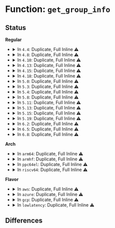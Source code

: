 # Function: <code>get_group_info</code>

## Status
<b>Regular</b>
<ul>
<li>
<details>
<summary>In <code>4.4</code>: Duplicate, Full Inline ⚠️</summary>

**Collision:** Static Duplication

**Inline:** Full

**Transformation:** False

**Instances:**

```
In kernel/cred.c (ffffffff810a20e6)
Location: include/linux/cred.h:49
Inline: True
Inline callers:
  - kernel/cred.c:clone_cred
  - kernel/cred.c:prepare_creds
```
```
In kernel/groups.c (ffffffff810a4438)
Location: include/linux/cred.h:49
Inline: True
Inline callers:
  - kernel/groups.c:set_groups
```
```
In security/keys/process_keys.c (ffffffff81334516)
Location: include/linux/cred.h:49
Inline: True
Inline callers:
  - security/keys/process_keys.c:key_change_session_keyring
```
```
In net/ipv4/ping.c (ffffffff817a2868)
Location: include/linux/cred.h:49
Inline: True
Inline callers:
  - net/ipv4/ping.c:ping_init_sock
```
</details>
</li>
<li>
<details>
<summary>In <code>4.8</code>: Duplicate, Full Inline ⚠️</summary>

**Collision:** Static Duplication

**Inline:** Full

**Transformation:** False

**Instances:**

```
In kernel/cred.c (ffffffff810a5896)
Location: include/linux/cred.h:49
Inline: True
Inline callers:
  - kernel/cred.c:clone_cred
  - kernel/cred.c:prepare_creds
```
```
In kernel/groups.c (ffffffff810a7b41)
Location: include/linux/cred.h:49
Inline: True
Inline callers:
  - kernel/groups.c:set_groups
```
```
In security/keys/process_keys.c (ffffffff813694a6)
Location: include/linux/cred.h:49
Inline: True
Inline callers:
  - security/keys/process_keys.c:key_change_session_keyring
```
```
In net/ipv4/ping.c (ffffffff818100da)
Location: include/linux/cred.h:49
Inline: True
Inline callers:
  - net/ipv4/ping.c:ping_init_sock
```
</details>
</li>
<li>
<details>
<summary>In <code>4.10</code>: Duplicate, Full Inline ⚠️</summary>

**Collision:** Static Duplication

**Inline:** Full

**Transformation:** False

**Instances:**

```
In kernel/cred.c (ffffffff810ab4f6)
Location: include/linux/cred.h:44
Inline: True
Inline callers:
  - kernel/cred.c:clone_cred
  - kernel/cred.c:prepare_creds
```
```
In kernel/groups.c (ffffffff810adc71)
Location: include/linux/cred.h:44
Inline: True
Inline callers:
  - kernel/groups.c:set_groups
```
```
In security/keys/process_keys.c (ffffffff8137fcb6)
Location: include/linux/cred.h:44
Inline: True
Inline callers:
  - security/keys/process_keys.c:key_change_session_keyring
```
```
In net/ipv4/ping.c (ffffffff8184161f)
Location: include/linux/cred.h:44
Inline: True
Inline callers:
  - net/ipv4/ping.c:ping_init_sock
```
</details>
</li>
<li>
<details>
<summary>In <code>4.13</code>: Duplicate, Full Inline ⚠️</summary>

**Collision:** Static Duplication

**Inline:** Full

**Transformation:** False

**Instances:**

```
In kernel/cred.c (ffffffff810a80b6)
Location: include/linux/cred.h:45
Inline: True
Inline callers:
  - kernel/cred.c:clone_cred
  - kernel/cred.c:prepare_creds
```
```
In kernel/groups.c (ffffffff810aa7c6)
Location: include/linux/cred.h:45
Inline: True
Inline callers:
  - kernel/groups.c:set_groups
```
```
In security/keys/process_keys.c (ffffffff81393b36)
Location: include/linux/cred.h:45
Inline: True
Inline callers:
  - security/keys/process_keys.c:key_change_session_keyring
```
```
In net/ipv4/ping.c (ffffffff81862e5d)
Location: include/linux/cred.h:45
Inline: True
Inline callers:
  - net/ipv4/ping.c:ping_init_sock
```
</details>
</li>
<li>
<details>
<summary>In <code>4.15</code>: Duplicate, Full Inline ⚠️</summary>

**Collision:** Static Duplication

**Inline:** Full

**Transformation:** False

**Instances:**

```
In kernel/cred.c (ffffffff810ae786)
Location: include/linux/cred.h:45
Inline: True
Inline callers:
  - kernel/cred.c:clone_cred
  - kernel/cred.c:prepare_creds
```
```
In kernel/groups.c (ffffffff810b1471)
Location: include/linux/cred.h:45
Inline: True
Inline callers:
  - kernel/groups.c:set_groups
```
```
In security/keys/process_keys.c (ffffffff813b91c6)
Location: include/linux/cred.h:45
Inline: True
Inline callers:
  - security/keys/process_keys.c:key_change_session_keyring
```
```
In net/ipv4/ping.c (ffffffff818e2f95)
Location: include/linux/cred.h:45
Inline: True
Inline callers:
  - net/ipv4/ping.c:ping_init_sock
```
</details>
</li>
<li>
<details>
<summary>In <code>4.18</code>: Duplicate, Full Inline ⚠️</summary>

**Collision:** Static Duplication

**Inline:** Full

**Transformation:** False

**Instances:**

```
In kernel/cred.c (ffffffff810b5ab1)
Location: include/linux/cred.h:45
Inline: True
Inline callers:
  - kernel/cred.c:prepare_kernel_cred
  - kernel/cred.c:prepare_creds
```
```
In kernel/groups.c (ffffffff810b826e)
Location: include/linux/cred.h:45
Inline: True
Inline callers:
  - kernel/groups.c:set_groups
```
```
In security/keys/process_keys.c (ffffffff813e9f56)
Location: include/linux/cred.h:45
Inline: True
Inline callers:
  - security/keys/process_keys.c:key_change_session_keyring
```
```
In net/ipv4/ping.c (ffffffff8193990e)
Location: include/linux/cred.h:45
Inline: True
Inline callers:
  - net/ipv4/ping.c:ping_init_sock
```
</details>
</li>
<li>
<details>
<summary>In <code>5.0</code>: Duplicate, Full Inline ⚠️</summary>

**Collision:** Static Duplication

**Inline:** Full

**Transformation:** False

**Instances:**

```
In kernel/cred.c (ffffffff810becb7)
Location: include/linux/cred.h:44
Inline: True
Inline callers:
  - kernel/cred.c:prepare_kernel_cred
  - kernel/cred.c:prepare_creds
```
```
In kernel/groups.c (ffffffff810c134e)
Location: include/linux/cred.h:44
Inline: True
Inline callers:
  - kernel/groups.c:set_groups
```
```
In security/keys/process_keys.c (ffffffff8140499c)
Location: include/linux/cred.h:44
Inline: True
Inline callers:
  - security/keys/process_keys.c:key_change_session_keyring
```
```
In net/ipv4/ping.c (ffffffff8196959e)
Location: include/linux/cred.h:44
Inline: True
Inline callers:
  - net/ipv4/ping.c:ping_init_sock
```
</details>
</li>
<li>
<details>
<summary>In <code>5.3</code>: Duplicate, Full Inline ⚠️</summary>

**Collision:** Static Duplication

**Inline:** Full

**Transformation:** False

**Instances:**

```
In kernel/cred.c (ffffffff810c4d28)
Location: include/linux/cred.h:40
Inline: True
Inline callers:
  - kernel/cred.c:prepare_kernel_cred
  - kernel/cred.c:prepare_creds
```
```
In kernel/groups.c (ffffffff810c743e)
Location: include/linux/cred.h:40
Inline: True
Inline callers:
  - kernel/groups.c:set_groups
```
```
In security/keys/process_keys.c (ffffffff8143184d)
Location: include/linux/cred.h:40
Inline: True
Inline callers:
  - security/keys/process_keys.c:key_change_session_keyring
```
```
In net/ipv4/ping.c (ffffffff819d01e4)
Location: include/linux/cred.h:40
Inline: True
Inline callers:
  - net/ipv4/ping.c:ping_init_sock
```
</details>
</li>
<li>
<details>
<summary>In <code>5.4</code>: Duplicate, Full Inline ⚠️</summary>

**Collision:** Static Duplication

**Inline:** Full

**Transformation:** False

**Instances:**

```
In kernel/cred.c (ffffffff810cde38)
Location: include/linux/cred.h:40
Inline: True
Inline callers:
  - kernel/cred.c:prepare_kernel_cred
  - kernel/cred.c:prepare_creds
```
```
In kernel/groups.c (ffffffff810d050e)
Location: include/linux/cred.h:40
Inline: True
Inline callers:
  - kernel/groups.c:set_groups
```
```
In security/keys/process_keys.c (ffffffff8144b5ad)
Location: include/linux/cred.h:40
Inline: True
Inline callers:
  - security/keys/process_keys.c:key_change_session_keyring
```
```
In net/ipv4/ping.c (ffffffff81a06d34)
Location: include/linux/cred.h:40
Inline: True
Inline callers:
  - net/ipv4/ping.c:ping_init_sock
```
</details>
</li>
<li>
<details>
<summary>In <code>5.8</code>: Duplicate, Full Inline ⚠️</summary>

**Collision:** Static Duplication

**Inline:** Full

**Transformation:** False

**Instances:**

```
In kernel/cred.c (ffffffff810d7bcf)
Location: include/linux/cred.h:41
Inline: True
Inline callers:
  - kernel/cred.c:prepare_kernel_cred
  - kernel/cred.c:prepare_creds
```
```
In kernel/groups.c (ffffffff810da34e)
Location: include/linux/cred.h:41
Inline: True
Inline callers:
  - kernel/groups.c:set_groups
```
```
In security/keys/process_keys.c (ffffffff8149d2d1)
Location: include/linux/cred.h:41
Inline: True
Inline callers:
  - security/keys/process_keys.c:key_change_session_keyring
```
```
In net/ipv4/ping.c (ffffffff81af67b6)
Location: include/linux/cred.h:41
Inline: True
Inline callers:
  - net/ipv4/ping.c:ping_init_sock
```
</details>
</li>
<li>
<details>
<summary>In <code>5.11</code>: Duplicate, Full Inline ⚠️</summary>

**Collision:** Static Duplication

**Inline:** Full

**Transformation:** False

**Instances:**

```
In kernel/cred.c (ffffffff810d2a23)
Location: include/linux/cred.h:41
Inline: True
Inline callers:
  - kernel/cred.c:prepare_kernel_cred
  - kernel/cred.c:prepare_creds
```
```
In kernel/groups.c (ffffffff810d5aae)
Location: include/linux/cred.h:41
Inline: True
Inline callers:
  - kernel/groups.c:set_groups
```
```
In security/keys/process_keys.c (ffffffff814bada6)
Location: include/linux/cred.h:41
Inline: True
Inline callers:
  - security/keys/process_keys.c:key_change_session_keyring
```
```
In net/ipv4/ping.c (ffffffff81b0363d)
Location: include/linux/cred.h:41
Inline: True
Inline callers:
  - net/ipv4/ping.c:ping_init_sock
```
</details>
</li>
<li>
<details>
<summary>In <code>5.13</code>: Duplicate, Full Inline ⚠️</summary>

**Collision:** Static Duplication

**Inline:** Full

**Transformation:** False

**Instances:**

```
In kernel/cred.c (ffffffff810d463b)
Location: include/linux/cred.h:41
Inline: True
Inline callers:
  - kernel/cred.c:prepare_kernel_cred
  - kernel/cred.c:prepare_creds
```
```
In kernel/groups.c (ffffffff810d776e)
Location: include/linux/cred.h:41
Inline: True
Inline callers:
  - kernel/groups.c:set_groups
```
```
In security/keys/process_keys.c (ffffffff814c0c74)
Location: include/linux/cred.h:41
Inline: True
Inline callers:
  - security/keys/process_keys.c:key_change_session_keyring
```
```
In net/ipv4/ping.c (ffffffff81aeee7d)
Location: include/linux/cred.h:41
Inline: True
Inline callers:
  - net/ipv4/ping.c:ping_init_sock
```
</details>
</li>
<li>
<details>
<summary>In <code>5.15</code>: Duplicate, Full Inline ⚠️</summary>

**Collision:** Static Duplication

**Inline:** Full

**Transformation:** False

**Instances:**

```
In kernel/cred.c (ffffffff810e781b)
Location: include/linux/cred.h:41
Inline: True
Inline callers:
  - kernel/cred.c:prepare_kernel_cred
  - kernel/cred.c:prepare_creds
```
```
In kernel/groups.c (ffffffff810eb01e)
Location: include/linux/cred.h:41
Inline: True
Inline callers:
  - kernel/groups.c:set_groups
```
```
In security/keys/process_keys.c (ffffffff815196b6)
Location: include/linux/cred.h:41
Inline: True
Inline callers:
  - security/keys/process_keys.c:key_change_session_keyring
```
```
In net/ipv4/ping.c (ffffffff81baf24d)
Location: include/linux/cred.h:41
Inline: True
Inline callers:
  - net/ipv4/ping.c:ping_init_sock
```
</details>
</li>
<li>
<details>
<summary>In <code>5.19</code>: Duplicate, Full Inline ⚠️</summary>

**Collision:** Static Duplication

**Inline:** Full

**Transformation:** False

**Instances:**

```
In kernel/cred.c (ffffffff81101aa4)
Location: include/linux/cred.h:41
Inline: True
Inline callers:
  - kernel/cred.c:prepare_kernel_cred
  - kernel/cred.c:prepare_creds
```
```
In kernel/groups.c (ffffffff81105ebe)
Location: include/linux/cred.h:41
Inline: True
Inline callers:
  - kernel/groups.c:set_groups
```
```
In security/keys/process_keys.c (ffffffff815ac286)
Location: include/linux/cred.h:41
Inline: True
Inline callers:
  - security/keys/process_keys.c:key_change_session_keyring
```
```
In net/ipv4/ping.c (ffffffff81d4258b)
Location: include/linux/cred.h:41
Inline: True
Inline callers:
  - net/ipv4/ping.c:ping_init_sock
```
</details>
</li>
<li>
<details>
<summary>In <code>6.2</code>: Duplicate, Full Inline ⚠️</summary>

**Collision:** Static Duplication

**Inline:** Full

**Transformation:** False

**Instances:**

```
In kernel/cred.c (ffffffff81126c74)
Location: include/linux/cred.h:41
Inline: True
Inline callers:
  - kernel/cred.c:prepare_kernel_cred
  - kernel/cred.c:prepare_creds
```
```
In kernel/groups.c (ffffffff8112ba5e)
Location: include/linux/cred.h:41
Inline: True
Inline callers:
  - kernel/groups.c:set_groups
```
```
In security/keys/process_keys.c (ffffffff81656716)
Location: include/linux/cred.h:41
Inline: True
Inline callers:
  - security/keys/process_keys.c:key_change_session_keyring
```
```
In security/safesetid/lsm.c (ffffffff816ecab5)
Location: include/linux/cred.h:41
Inline: True
Inline callers:
  - security/safesetid/lsm.c:safesetid_task_fix_setgroups
```
```
In net/ipv4/ping.c (ffffffff81f0b41b)
Location: include/linux/cred.h:41
Inline: True
Inline callers:
  - net/ipv4/ping.c:ping_init_sock
```
</details>
</li>
<li>
<details>
<summary>In <code>6.5</code>: Duplicate, Full Inline ⚠️</summary>

**Collision:** Static Duplication

**Inline:** Full

**Transformation:** False

**Instances:**

```
In kernel/cred.c (ffffffff81134114)
Location: include/linux/cred.h:41
Inline: True
Inline callers:
  - kernel/cred.c:prepare_kernel_cred
  - kernel/cred.c:prepare_creds
```
```
In kernel/groups.c (ffffffff811388be)
Location: include/linux/cred.h:41
Inline: True
Inline callers:
  - kernel/groups.c:set_groups
```
```
In security/keys/process_keys.c (ffffffff8168ef56)
Location: include/linux/cred.h:41
Inline: True
Inline callers:
  - security/keys/process_keys.c:key_change_session_keyring
```
```
In security/safesetid/lsm.c (ffffffff81726ee5)
Location: include/linux/cred.h:41
Inline: True
Inline callers:
  - security/safesetid/lsm.c:safesetid_task_fix_setgroups
```
```
In net/ipv4/ping.c (ffffffff81f6affb)
Location: include/linux/cred.h:41
Inline: True
Inline callers:
  - net/ipv4/ping.c:ping_init_sock
```
</details>
</li>
<li>
<details>
<summary>In <code>6.8</code>: Duplicate, Full Inline ⚠️</summary>

**Collision:** Static Duplication

**Inline:** Full

**Transformation:** False

**Instances:**

```
In kernel/cred.c (ffffffff8113f0b5)
Location: include/linux/cred.h:41
Inline: True
Inline callers:
  - kernel/cred.c:prepare_kernel_cred
  - kernel/cred.c:prepare_creds
```
```
In kernel/groups.c (ffffffff8114379b)
Location: include/linux/cred.h:41
Inline: True
Inline callers:
  - kernel/groups.c:set_groups
```
```
In security/keys/process_keys.c (ffffffff816cb4ad)
Location: include/linux/cred.h:41
Inline: True
Inline callers:
  - security/keys/process_keys.c:key_change_session_keyring
```
```
In security/safesetid/lsm.c (ffffffff81768135)
Location: include/linux/cred.h:41
Inline: True
Inline callers:
  - security/safesetid/lsm.c:safesetid_task_fix_setgroups
```
```
In net/ipv4/ping.c (ffffffff82032a42)
Location: include/linux/cred.h:41
Inline: True
Inline callers:
  - net/ipv4/ping.c:ping_init_sock
```
</details>
</li>
</ul>
<b>Arch</b>
<ul>
<li>
<details>
<summary>In <code>arm64</code>: Duplicate, Full Inline ⚠️</summary>

**Collision:** Static Duplication

**Inline:** Full

**Transformation:** False

**Instances:**

```
In kernel/cred.c (ffff80001012d090)
Location: include/linux/cred.h:40
Inline: True
Inline callers:
  - kernel/cred.c:prepare_kernel_cred
  - kernel/cred.c:prepare_creds
```
```
In kernel/groups.c (ffff80001013114c)
Location: include/linux/cred.h:40
Inline: True
Inline callers:
  - kernel/groups.c:set_groups
```
```
In security/keys/process_keys.c (ffff8000105351f4)
Location: include/linux/cred.h:40
Inline: True
Inline callers:
  - security/keys/process_keys.c:key_change_session_keyring
```
```
In net/ipv4/ping.c (ffff800010cc0dc8)
Location: include/linux/cred.h:40
Inline: True
Inline callers:
  - net/ipv4/ping.c:ping_init_sock
```
</details>
</li>
<li>
<details>
<summary>In <code>armhf</code>: Duplicate, Full Inline ⚠️</summary>

**Collision:** Static Duplication

**Inline:** Full

**Transformation:** False

**Instances:**

```
In kernel/cred.c (c037d564)
Location: include/linux/cred.h:40
Inline: True
Inline callers:
  - kernel/cred.c:prepare_kernel_cred
  - kernel/cred.c:prepare_creds
```
```
In kernel/groups.c (c0380470)
Location: include/linux/cred.h:40
Inline: True
Inline callers:
  - kernel/groups.c:set_groups
```
```
In security/keys/process_keys.c (c06ec8ec)
Location: include/linux/cred.h:40
Inline: True
Inline callers:
  - security/keys/process_keys.c:key_change_session_keyring
```
```
In net/ipv4/ping.c (c0dcbd10)
Location: include/linux/cred.h:40
Inline: True
Inline callers:
  - net/ipv4/ping.c:ping_init_sock
```
</details>
</li>
<li>
<details>
<summary>In <code>ppc64el</code>: Duplicate, Full Inline ⚠️</summary>

**Collision:** Static Duplication

**Inline:** Full

**Transformation:** False

**Instances:**

```
In kernel/cred.c (c000000000176380)
Location: include/linux/cred.h:40
Inline: True
Inline callers:
  - kernel/cred.c:prepare_kernel_cred
  - kernel/cred.c:prepare_creds
```
```
In kernel/groups.c (c00000000017a38c)
Location: include/linux/cred.h:40
Inline: True
Inline callers:
  - kernel/groups.c:set_groups
```
```
In security/keys/process_keys.c (c0000000006837c8)
Location: include/linux/cred.h:40
Inline: True
Inline callers:
  - security/keys/process_keys.c:key_change_session_keyring
```
```
In net/ipv4/ping.c (c000000000ddae48)
Location: include/linux/cred.h:40
Inline: True
Inline callers:
  - net/ipv4/ping.c:ping_init_sock
```
</details>
</li>
<li>
<details>
<summary>In <code>riscv64</code>: Duplicate, Full Inline ⚠️</summary>

**Collision:** Static Duplication

**Inline:** Full

**Transformation:** False

**Instances:**

```
In kernel/cred.c (ffffffe0000e1808)
Location: include/linux/cred.h:40
Inline: True
Inline callers:
  - kernel/cred.c:prepare_kernel_cred
  - kernel/cred.c:prepare_creds
```
```
In kernel/groups.c (ffffffe0000e407e)
Location: include/linux/cred.h:40
Inline: True
Inline callers:
  - kernel/groups.c:set_current_groups
```
```
In security/keys/process_keys.c (ffffffe0003951a6)
Location: include/linux/cred.h:40
Inline: True
Inline callers:
  - security/keys/process_keys.c:key_change_session_keyring
```
```
In net/ipv4/ping.c (ffffffe00081600c)
Location: include/linux/cred.h:40
Inline: True
Inline callers:
  - net/ipv4/ping.c:ping_init_sock
```
</details>
</li>
</ul>
<b>Flavor</b>
<ul>
<li>
<details>
<summary>In <code>aws</code>: Duplicate, Full Inline ⚠️</summary>

**Collision:** Static Duplication

**Inline:** Full

**Transformation:** False

**Instances:**

```
In kernel/cred.c (ffffffff810c81b8)
Location: include/linux/cred.h:40
Inline: True
Inline callers:
  - kernel/cred.c:prepare_kernel_cred
  - kernel/cred.c:prepare_creds
```
```
In kernel/groups.c (ffffffff810ca88e)
Location: include/linux/cred.h:40
Inline: True
Inline callers:
  - kernel/groups.c:set_groups
```
```
In security/keys/process_keys.c (ffffffff81443b8d)
Location: include/linux/cred.h:40
Inline: True
Inline callers:
  - security/keys/process_keys.c:key_change_session_keyring
```
```
In net/ipv4/ping.c (ffffffff819a6ad4)
Location: include/linux/cred.h:40
Inline: True
Inline callers:
  - net/ipv4/ping.c:ping_init_sock
```
</details>
</li>
<li>
<details>
<summary>In <code>azure</code>: Duplicate, Full Inline ⚠️</summary>

**Collision:** Static Duplication

**Inline:** Full

**Transformation:** False

**Instances:**

```
In kernel/cred.c (ffffffff810b69d8)
Location: include/linux/cred.h:40
Inline: True
Inline callers:
  - kernel/cred.c:prepare_kernel_cred
  - kernel/cred.c:prepare_creds
```
```
In kernel/groups.c (ffffffff810b909e)
Location: include/linux/cred.h:40
Inline: True
Inline callers:
  - kernel/groups.c:set_groups
```
```
In security/keys/process_keys.c (ffffffff814345dd)
Location: include/linux/cred.h:40
Inline: True
Inline callers:
  - security/keys/process_keys.c:key_change_session_keyring
```
```
In net/ipv4/ping.c (ffffffff81960594)
Location: include/linux/cred.h:40
Inline: True
Inline callers:
  - net/ipv4/ping.c:ping_init_sock
```
</details>
</li>
<li>
<details>
<summary>In <code>gcp</code>: Duplicate, Full Inline ⚠️</summary>

**Collision:** Static Duplication

**Inline:** Full

**Transformation:** False

**Instances:**

```
In kernel/cred.c (ffffffff810c7708)
Location: include/linux/cred.h:40
Inline: True
Inline callers:
  - kernel/cred.c:prepare_kernel_cred
  - kernel/cred.c:prepare_creds
```
```
In kernel/groups.c (ffffffff810c9dbe)
Location: include/linux/cred.h:40
Inline: True
Inline callers:
  - kernel/groups.c:set_groups
```
```
In security/keys/process_keys.c (ffffffff8143fd2d)
Location: include/linux/cred.h:40
Inline: True
Inline callers:
  - security/keys/process_keys.c:key_change_session_keyring
```
```
In net/ipv4/ping.c (ffffffff81a11374)
Location: include/linux/cred.h:40
Inline: True
Inline callers:
  - net/ipv4/ping.c:ping_init_sock
```
</details>
</li>
<li>
<details>
<summary>In <code>lowlatency</code>: Duplicate, Full Inline ⚠️</summary>

**Collision:** Static Duplication

**Inline:** Full

**Transformation:** False

**Instances:**

```
In kernel/cred.c (ffffffff810cfbd8)
Location: include/linux/cred.h:40
Inline: True
Inline callers:
  - kernel/cred.c:prepare_kernel_cred
  - kernel/cred.c:prepare_creds
```
```
In kernel/groups.c (ffffffff810d230e)
Location: include/linux/cred.h:40
Inline: True
Inline callers:
  - kernel/groups.c:set_groups
```
```
In security/keys/process_keys.c (ffffffff81456edd)
Location: include/linux/cred.h:40
Inline: True
Inline callers:
  - security/keys/process_keys.c:key_change_session_keyring
```
```
In net/ipv4/ping.c (ffffffff81a1bce4)
Location: include/linux/cred.h:40
Inline: True
Inline callers:
  - net/ipv4/ping.c:ping_init_sock
```
</details>
</li>
</ul>

## Differences
